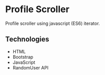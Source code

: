 # Profile Scroller

Profile scroller using javascript (ES6) iterator.

## Technologies

- HTML
- Bootstrap
- JavaScript
- RandomUser API
